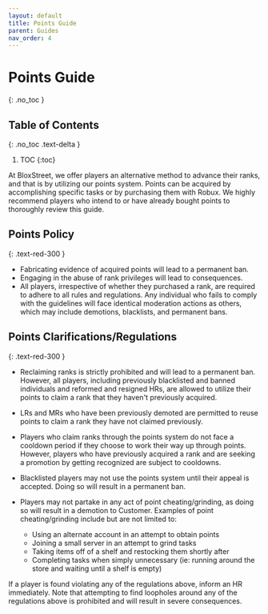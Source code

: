 ```yaml
---
layout: default
title: Points Guide
parent: Guides
nav_order: 4
---
```


# Points Guide
{: .no_toc }

## Table of Contents
{: .no_toc .text-delta }

1. TOC
{:toc}

At BloxStreet, we offer players an alternative method to advance their ranks, and that is by utilizing our points system. Points can be acquired by accomplishing specific tasks or by purchasing them with Robux. We highly recommend players who intend to or have already bought points to thoroughly review this guide. 

## Points Policy
{: .text-red-300 }

* Fabricating evidence of acquired points will lead to a permanent ban.
* Engaging in the abuse of rank privileges will lead to consequences.
* All players, irrespective of whether they purchased a rank, are required to adhere to all rules and regulations. Any individual who fails to comply with the guidelines will face identical moderation actions as others, which may include demotions, blacklists, and permanent bans.

## Points Clarifications/Regulations
{: .text-red-300 }

* Reclaiming ranks is strictly prohibited and will lead to a permanent ban. However, all players, including previously blacklisted and banned individuals and reformed and resigned HRs, are allowed to utilize their points to claim a rank that they haven't previously acquired.
* LRs and MRs who have been previously demoted are permitted to reuse points to claim a rank they have not claimed previously.
* Players who claim ranks through the points system do not face a cooldown period if they choose to work their way up through points. However, players who have previously acquired a rank and are seeking a promotion by getting recognized are subject to cooldowns.
* Blacklisted players may not use the points system until their appeal is accepted. Doing so will result in a permanent ban.
* Players may not partake in any act of point cheating/grinding, as doing so will result in a demotion to Customer. Examples of point cheating/grinding include but are not limited to:

  * Using an alternate account in an attempt to obtain points
  * Joining a small server in an attempt to grind tasks
  * Taking items off of a shelf and restocking them shortly after
  * Completing tasks when simply unnecessary (ie: running around the store and waiting until a shelf is empty)

If a player is found violating any of the regulations above, inform an HR immediately. Note that attempting to find loopholes around any of the regulations above is prohibited and will result in severe consequences.
